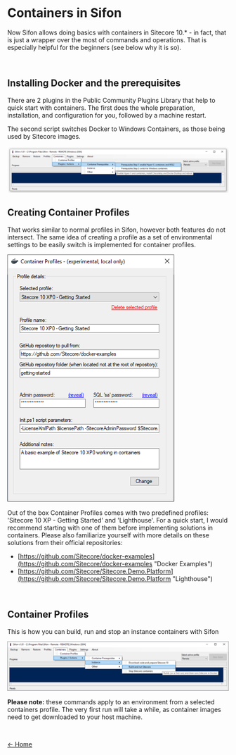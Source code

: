 # Containers in Sifon

Now Sifon allows doing basics with containers in Sitecore 10.* - in fact, that is just a wrapper over the most of commands and operations. That is especially helpful for the beginners (see below why it is so).

<br/>

## Installing Docker and the prerequisites

There are 2 plugins in the Public Community Plugins Library that help to quick start with containers. The first does the whole preparation, installation, and configuration for you, followed by a machine restart.

The second script switches Docker to Windows Containers, as those being used by Sitecore images.

![Containers plugins](../img/ContainersPrerequisites.png "Containers plugins") 


## Creating Container Profiles

That works similar to normal profiles in Sifon, however both features do not intersect. The same idea of creating a profile as a set of environmental  settings to be easily switch is implemented for container profiles.

![Containers profile](../img/ContainersProfile.png "Containers profile")

Out of the box Container Profiles comes with two predefined profiles: 'Sitecore 10 XP - Getting Started' and 'Lighthouse'. For a quick start, I would recommend starting with one of them before implementing solutions in containers. Please also familiarize yourself with more details on these solutions from their official repositories:

- [https://github.com/Sitecore/docker-examples](https://github.com/Sitecore/docker-examples "Docker Examples")
- [https://github.com/Sitecore/Sitecore.Demo.Platform](https://github.com/Sitecore/Sitecore.Demo.Platform "Lighthouse")

<br/>

## Container Profiles

This is how you can build, run and stop an instance containers with Sifon

![Running containers environment](../img/ContainersActions.png "Running containers environment")

**Please note:** these commands apply to an environment from a selected containers profile. The very first run will take a while, as container images need to get downloaded to your host machine.

<br/>

[<- Home](/ "Home")	
